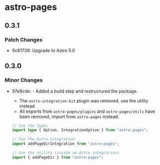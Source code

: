 # astro-pages

## 0.3.1

### Patch Changes

- 9c61739: Upgrade to Astro 5.0

## 0.3.0

### Minor Changes

- 97e9cde: - Added a build step and restructured the package.

  - The `astro-integration-kit` plugin was removed, use the utility instead
  - All exports from `astro-pages/plugins` and `astro-pages/utils` have been removed, import from `astro-pages` instead:

  ```ts
  // Use the types
  import type { Option, IntegrationOption } from "astro-pages";

  // Use the Astro integration
  import addPageDirIntegration from "astro-pages";

  // Use the utility (inside an Astro integration)
  import { addPageDir } from "astro-pages";
  ```
